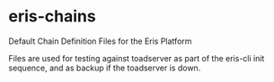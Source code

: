 # eris-chains
Default Chain Definition Files for the Eris Platform 

Files are used for testing against toadserver as part of the eris-cli init sequence, and as backup if the toadserver is down.
